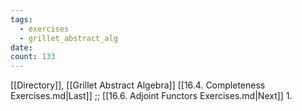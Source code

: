 ```yaml
---
tags:
  - exercises
  - grillet_abstract_alg
date:
count: 133
---
```

[[Directory]], [[Grillet Abstract Algebra]]
[[16.4. Completeness Exercises.md|Last]] ;; [[16.6. Adjoint Functors Exercises.md|Next]]
1. 